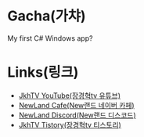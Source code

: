 # Gacha(가챠)

My first C# Windows app?

# **Links(링크)**

* [JkhTV YouTube(장경혁tv 유튜브)](https://www.youtube.com/@NewLand2019-JkhTV)
* [NewLand Cafe(New랜드 네이버 카페)](https://cafe.naver.com/2019newland)
* [NewLand Discord(New랜드 디스코드)](https://discord.gg/2J646MaZGA)
* [JkhTV Tistory(장경혁tv 티스토리)](https://jkhtv.tistory.com)
